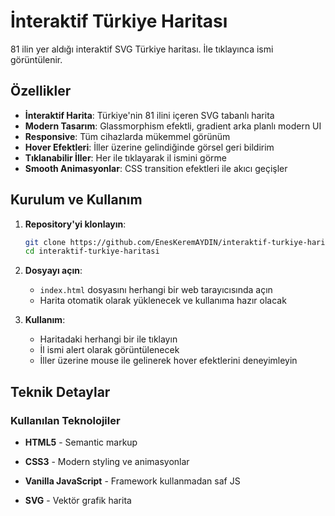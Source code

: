 # İnteraktif Türkiye Haritası

81 ilin yer aldığı interaktif SVG Türkiye haritası. İle tıklayınca ismi görüntülenir.

## Özellikler

- **İnteraktif Harita**: Türkiye'nin 81 ilini içeren SVG tabanlı harita
- **Modern Tasarım**: Glassmorphism efektli, gradient arka planlı modern UI
- **Responsive**: Tüm cihazlarda mükemmel görünüm
- **Hover Efektleri**: İller üzerine gelindiğinde görsel geri bildirim
- **Tıklanabilir İller**: Her ile tıklayarak il ismini görme
- **Smooth Animasyonlar**: CSS transition efektleri ile akıcı geçişler

## Kurulum ve Kullanım

1. **Repository'yi klonlayın**:
   ```bash
   git clone https://github.com/EnesKeremAYDIN/interaktif-turkiye-haritasi.git
   cd interaktif-turkiye-haritasi
   ```

2. **Dosyayı açın**:
   - `index.html` dosyasını herhangi bir web tarayıcısında açın
   - Harita otomatik olarak yüklenecek ve kullanıma hazır olacak

3. **Kullanım**:
   - Haritadaki herhangi bir ile tıklayın
   - İl ismi alert olarak görüntülenecek
   - İller üzerine mouse ile gelinerek hover efektlerini deneyimleyin

## Teknik Detaylar

### Kullanılan Teknolojiler
- **HTML5** - Semantic markup
- **CSS3** - Modern styling ve animasyonlar
- **Vanilla JavaScript** - Framework kullanmadan saf JS

- **SVG** - Vektör grafik harita

